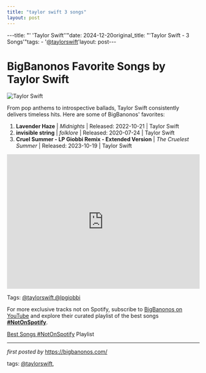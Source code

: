 ```yaml
---
title: "taylor swift 3 songs"
layout: post
---
```

---title: "' 'Taylor Swift''"date: 2024-12-20original_title: "'Taylor Swift - 3 Songs'"tags:  - '[@taylorswift](/tags/taylorswift/)'layout: post---<h1>BigBanonos Favorite Songs by Taylor Swift</h1><img src="https://www.billboard.com/wp-content/uploads/2024/11/taylor-swift-indianapolis-night-1-2024-billboard-1548.jpg?w=942&h=623&crop=1" alt="Taylor Swift"> <p>From pop anthems to introspective ballads, Taylor Swift consistently delivers timeless hits. Here are some of BigBanonos' favorites:</p> <ol> <li><strong>Lavender Haze</strong> | <em>Midnights</em> | Released: 2022-10-21 | Taylor Swift</li> <li><strong>invisible string</strong> | <em>folklore</em> | Released: 2020-07-24 | Taylor Swift</li> <li><strong>Cruel Summer - LP Giobbi Remix - Extended Version</strong> | <em>The Cruelest Summer</em> | Released: 2023-10-19 | Taylor Swift</li></ol> <div> <iframe src="https://open.spotify.com/embed/playlist/3T1zoBUrlhaVGfYpDmPDtw?utm_source=generator" width="100%" height="352" frameborder="0" allow="autoplay; clipboard-write; encrypted-media; fullscreen; picture-in-picture" loading="lazy"></iframe></div><p>Tags: [@taylorswift](/tags/taylorswift/),[@lpgiobbi](/tags/lpgiobbi/)</p><!--Subscribe and Playlist Links--><div>    <p>For more exclusive tracks not on Spotify, subscribe to <a href="https://www.youtube.com/[@BigBanonos](/tags/BigBanonos/)" target="_blank">BigBanonos on YouTube</a> and explore their curated playlist of the best songs <strong>[#NotOnSpotify](/tags/NotOnSpotify/)</strong>.</p>    <p><a href="https://www.youtube.com/playlist?list=PLtuNtuTatqI0kFahUCbtbfenC_ET5O_tr" target="_blank">Best Songs [#NotOnSpotify](/tags/NotOnSpotify/) Playlist<br /></a></p></div><hr /><p><em>first posted by</em> <a href="https://bigbanonos.com/" rel="noopener" target="_new">https://bigbanonos.com/</a></p><p>tags: [@taylorswift](/tags/taylorswift/),</p>
